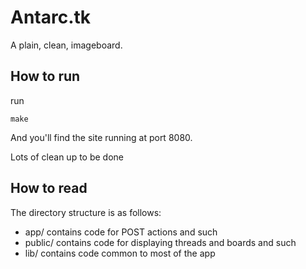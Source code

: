 # Antarc.tk

A plain, clean, imageboard.

## How to run

run 

`make`

And you'll find the site running at port 8080.

Lots of clean up to be done

## How to read

The directory structure is as follows:

- app/ contains code for POST actions and such
- public/ contains code for displaying threads and boards and such
- lib/ contains code common to most of the app
